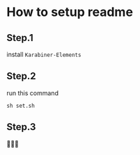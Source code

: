 # How to setup readme

## Step.1

install `Karabiner-Elements`

## Step.2

run this command

```
sh set.sh
```

## Step.3

🎉🎉🎉
